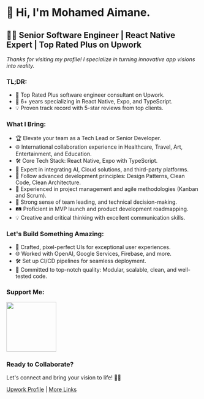 # 👋 Hi, I'm Mohamed Aimane.

## 👨‍💻 Senior Software Engineer | React Native Expert | Top Rated Plus on Upwork

_Thanks for visiting my profile! I specialize in turning innovative app visions into reality._

### TL;DR:

- 🌟 Top Rated Plus software engineer consultant on Upwork.
- 🚀 6+ years specializing in React Native, Expo, and TypeScript.
- 💡 Proven track record with 5-star reviews from top clients.

### What I Bring:

- 🏆 Elevate your team as a Tech Lead or Senior Developer.
- 🌐 International collaboration experience in Healthcare, Travel, Art, Entertainment, and Education.
- 🛠 Core Tech Stack: React Native, Expo with TypeScript.
- 🚀 Expert in integrating AI, Cloud solutions, and third-party platforms.
- 🧪 Follow advanced development principles: Design Patterns, Clean Code, Clean Architecture.
- 🔄 Experienced in project management and agile methodologies (Kanban and Scrum).
- 🤝 Strong sense of team leading, and technical decision-making.
- 🛤️ Proficient in MVP launch and product development roadmapping.
- 💡 Creative and critical thinking with excellent communication skills.

### Let's Build Something Amazing:

- 🚀 Crafted, pixel-perfect UIs for exceptional user experiences.
- 🌐 Worked with OpenAI, Google Services, Firebase, and more.
- 🛠 Set up CI/CD pipelines for seamless deployment.
- 🧪 Committed to top-notch quality: Modular, scalable, clean, and well-tested code.

### Support Me:

<a href="https://www.buymeacoffee.com/medaimane">
  <img src="https://cdn.buymeacoffee.com/buttons/v2/default-yellow.png" width="130" />
</a>

### Ready to Collaborate?

Let's connect and bring your vision to life! 🎉🎉

[Upwork Profile](https://www.upwork.com/freelancers/medaimane) | [More Links](https://lnk.bio/medaimane)

